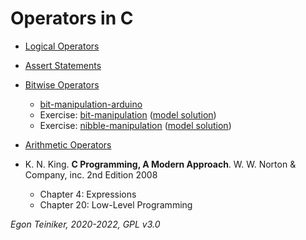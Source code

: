 # Operators in C

* [Logical Operators](logical-operators)  
    
* [Assert Statements](assert)

* [Bitwise Operators](bitwise-operators)
    * [bit-manipulation-arduino](bit-manipulation-arduino)
    * Exercise: [bit-manipulation](bit-manipulation-exercise)
        ([model solution](bit-manipulation))
    * Exercise: [nibble-manipulation](nibble-manipulation-exercise)
        ([model solution](nibble-manipulation))

* [Arithmetic Operators](arithmetic-operators)
    


* K. N. King. **C Programming, A Modern Approach**. W. W. Norton & Company, inc. 2nd Edition 2008
    * Chapter 4: Expressions
    * Chapter 20: Low-Level Programming

*Egon Teiniker, 2020-2022, GPL v3.0* 
